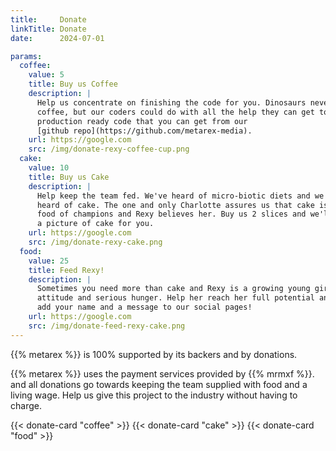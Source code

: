 ```yaml
---
title:     Donate
linkTitle: Donate
date:      2024-07-01

params:
  coffee:
    value: 5
    title: Buy us Coffee
    description: |
      Help us concentrate on finishing the code for you. Dinosaurs never grew
      coffee, but our coders could do with all the help they can get to make
      production ready code that you can get from our
      [github repo](https://github.com/metarex-media).
    url: https://google.com
    src: /img/donate-rexy-coffee-cup.png
  cake:
    value: 10
    title: Buy us Cake
    description: |
      Help keep the team fed. We've heard of micro-biotic diets and we've also
      heard of cake. The one and only Charlotte assures us that cake is the
      food of champions and Rexy believes her. Buy us 2 slices and we'll post
      a picture of cake for you.
    url: https://google.com
    src: /img/donate-rexy-cake.png
  food:
    value: 25
    title: Feed Rexy!
    description: |
      Sometimes you need more than cake and Rexy is a growing young girl with
      attitude and serious hunger. Help her reach her full potential and we'll
      add your name and a message to our social pages! 
    url: https://google.com
    src: /img/donate-feed-rexy-cake.png
---
```


{{% metarex %}} is 100% supported by its backers and by donations.

{{% metarex %}}  uses the payment services provided by {{% mrmxf %}}. and all
donations go towards keeping the team supplied with food and a living wage.
Help us give this project to the industry without having to charge.

<div class = "ui equal width center aligned stackable grid">
  {{< donate-card "coffee" >}}
  {{< donate-card "cake" >}}
  {{< donate-card "food" >}}
</div>
